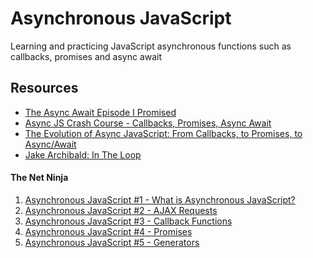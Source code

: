 # Asynchronous JavaScript
Learning and practicing JavaScript asynchronous functions such as callbacks, promises and async await

## Resources
- [The Async Await Episode I Promised](https://www.youtube.com/watch?v=vn3tm0quoqE) <br>
- [Async JS Crash Course - Callbacks, Promises, Async Await](https://www.youtube.com/watch?v=PoRJizFvM7s) <br>
- [The Evolution of Async JavaScript: From Callbacks, to Promises, to Async/Await](https://www.youtube.com/watch?v=gB-OmN1egV8)
- [Jake Archibald: In The Loop](https://www.youtube.com/watch?v=cCOL7MC4Pl0)

#### The Net Ninja
1. [Asynchronous JavaScript #1 - What is Asynchronous JavaScript?](https://www.youtube.com/watch?v=YxWMxJONp7E)
2. [Asynchronous JavaScript #2 - AJAX Requests](https://www.youtube.com/watch?v=h0ZUpPiV1ac)
3. [Asynchronous JavaScript #3 - Callback Functions](https://www.youtube.com/watch?v=QRq2zMHlBz4)
4. [Asynchronous JavaScript #4 - Promises](https://www.youtube.com/watch?v=yswb4SkDoj0)
5. [Asynchronous JavaScript #5 - Generators](https://www.youtube.com/watch?v=pnS2lBQuLGc)